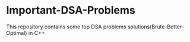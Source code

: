# Important-DSA-Problems

This repository contains some top DSA problems solutions(Brute-Better-Optimal) in C++
